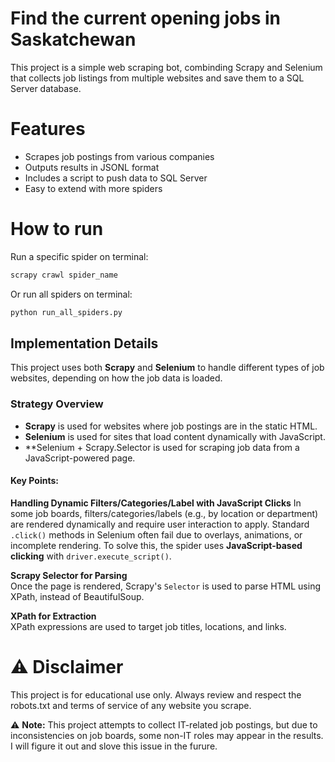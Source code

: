 # Find the current opening jobs in Saskatchewan

This project is a simple web scraping bot, combinding Scrapy and Selenium that collects job listings from multiple websites and save them to a SQL Server database.

# Features
- Scrapes job postings from various companies
- Outputs results in JSONL format
- Includes a script to push data to SQL Server
- Easy to extend with more spiders

# How to run
Run a specific spider on terminal:
```bash
scrapy crawl spider_name
```
Or run all spiders on terminal:
```bash
python run_all_spiders.py
```

## Implementation Details

This project uses both **Scrapy** and **Selenium** to handle different types of job websites, depending on how the job data is loaded.

### Strategy Overview

- **Scrapy** is used for websites where job postings are in the static HTML.
- **Selenium** is used for sites that load content dynamically with JavaScript.
- **Selenium + Scrapy.Selector is used for scraping job data from a JavaScript-powered page.

#### Key Points:

**Handling Dynamic Filters/Categories/Label with JavaScript Clicks**
In some job boards, filters/categories/labels (e.g., by location or department) are rendered dynamically and require user interaction to apply. Standard `.click()` methods in Selenium often fail due to overlays, animations, or incomplete rendering. To solve this, the spider uses **JavaScript-based clicking** with `driver.execute_script()`.

**Scrapy Selector for Parsing**  
Once the page is rendered, Scrapy's `Selector` is used to parse HTML using XPath, instead of BeautifulSoup.

**XPath for Extraction**  
XPath expressions are used to target job titles, locations, and links.

# ⚠️ Disclaimer
This project is for educational use only. 
Always review and respect the robots.txt and terms of service of any website you scrape.

⚠️ **Note:** This project attempts to collect IT-related job postings, but due to inconsistencies on job boards, some non-IT roles may appear in the results. I will figure it out and slove this issue in the furure.
